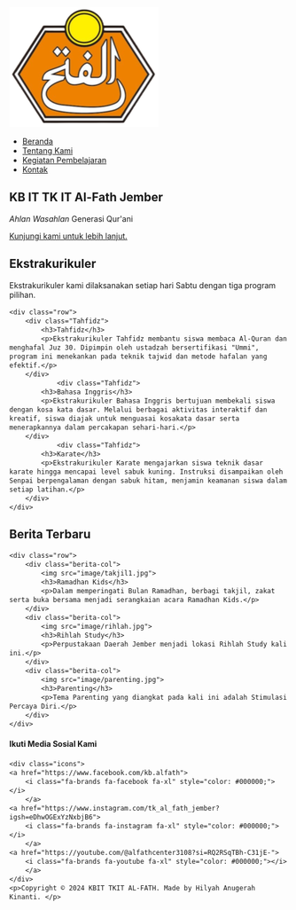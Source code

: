 <!DOCTYPE html>
<html>
<head>
<meta name="viewport" content="with=device-width, initial-scale=1.0">
<title>KBTK IT Al-Fath</title>
<link rel="stylesheet" href="style.css">
<link rel="stylesheet" href="https://cdnjs.cloudflare.com/ajax/libs/font-awesome/6.5.2/css/all.min.css" integrity="sha512-SnH5WK+bZxgPHs44uWIX+LLJAJ9/2PkPKZ5QiAj6Ta86w+fsb2TkcmfRyVX3pBnMFcV7oQPJkl9QevSCWr3W6A==" crossorigin="anonymous" referrerpolicy="no-referrer" />
</head>
<body>
	<section class="header" id="home">
	<nav>
		<a href="index.html"><img src="image/logo.png"</a>
		<div class="nav-links" id="navLinks">
			<i class="fa-solid fa-xmark fa-xl"id="close"style="color: #ffffff;" onclick="hideMenu"()></i>
			<ul>
			<li><a href="Web TKIT Al-Fath.html">Beranda</a></li>
			<li><a href="tentangkami.html">Tentang Kami</a></li>
			<li><a href="kbm.html">Kegiatan Pembelajaran</a></li>
			<li><a href="kontak.html">Kontak</a></li>
			</ul>
		</div>
		<i class="fa-solid fa-bars fa-xl"id="menu"style="color: #ffffff;"onclick="showMenu"()></i>
	</nav>

<div class="text-box">
	<h1>KB IT TK IT Al-Fath Jember</h1>
	<p><i>Ahlan Wasahlan</i> Generasi Qur'ani</p>
	<a href="tentangkami.html" class="hero-btn">Kunjungi kami untuk lebih lanjut.</a>
</div>
	</section>

<!------Ekstrakurikuler------>
<section class="ekstra">
	<h1>Ekstrakurikuler</h1>
	<p>Ekstrakurikuler kami dilaksanakan setiap hari Sabtu dengan tiga program pilihan.</p>
	
	<div class="row">
		<div class="Tahfidz">
			<h3>Tahfidz</h3>
			<p>Ekstrakurikuler Tahfidz membantu siswa membaca Al-Quran dan menghafal Juz 30. Dipimpin oleh ustadzah bersertifikasi "Ummi", program ini menekankan pada teknik tajwid dan metode hafalan yang efektif.</p>
		</div>
				<div class="Tahfidz">
			<h3>Bahasa Inggris</h3>
			<p>Ekstrakurikuler Bahasa Inggris bertujuan membekali siswa dengan kosa kata dasar. Melalui berbagai aktivitas interaktif dan kreatif, siswa diajak untuk menguasai kosakata dasar serta menerapkannya dalam percakapan sehari-hari.</p>
		</div>
				<div class="Tahfidz">
			<h3>Karate</h3>
			<p>Ekstrakurikuler Karate mengajarkan siswa teknik dasar karate hingga mencapai level sabuk kuning. Instruksi disampaikan oleh Senpai berpengalaman dengan sabuk hitam, menjamin keamanan siswa dalam setiap latihan.</p>
		</div>
	</div>
</section>

<!------News------>
<section class="berita">
	<h1>Berita Terbaru</h1>

	<div class="row">
		<div class="berita-col">
			<img src="image/takjil1.jpg">
			<h3>Ramadhan Kids</h3>
			<p>Dalam memperingati Bulan Ramadhan, berbagi takjil, zakat serta buka bersama menjadi serangkaian acara Ramadhan Kids.</p>
		</div>
		<div class="berita-col">
			<img src="image/rihlah.jpg">
			<h3>Rihlah Study</h3>
			<p>Perpustakaan Daerah Jember menjadi lokasi Rihlah Study kali ini.</p>
		</div>
		<div class="berita-col">
			<img src="image/parenting.jpg">
			<h3>Parenting</h3>
			<p>Tema Parenting yang diangkat pada kali ini adalah Stimulasi Percaya Diri.</p>
		</div>
	</div>

</section>

<!------Footer------>
<section class="footer">
	<h4>Ikuti Media Sosial Kami</h4>
	
	<div class="icons">
	<a href="https://www.facebook.com/kb.alfath">
		<i class="fa-brands fa-facebook fa-xl" style="color: #000000;"></i>
		</a>
	<a href="https://www.instagram.com/tk_al_fath_jember?igsh=eDhwOGExYzNxbjB6">
		<i class="fa-brands fa-instagram fa-xl" style="color: #000000;"></i>
		</a>
	<a href="https://youtube.com/@alfathcenter3108?si=RQ2RSqTBh-C31jE-">
		<i class="fa-brands fa-youtube fa-xl" style="color: #000000;"></i>
		</a>
	</div>
	<p>Copyright © 2024 KBIT TKIT AL-FATH. Made by Hilyah Anugerah Kinanti. </p>
</section>

<!------JS------>
<script>

	var navLinks=document.getElemenById("navLinks");
	
	function showMenu(){
		navLinks.style.right="0";
	}
	
	function hideMenu(){
		navLinks.style.right="-200px";
	}
	
</script>
</body>
</html>
